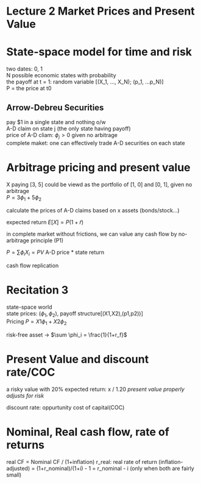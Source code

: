 # Lecture 2 Market Prices and Present Value
# State-space model for time and risk
two dates: 0, 1 \
N possible economic states with probability \
the payoff at t = 1: random variable [(X_1, ..., X_N); (p_1, ...p_N)] \
P = the price at t0

## Arrow-Debreu Securities
pay $1 in a single state and nothing o/w  \
A-D claim on state j (the only state having payoff) \
price of A-D cliam: $\phi_j > 0$ given no arbitrage  \
complete maket: one can effectively trade A-D securities on each state 


# Arbitrage pricing and present value
X paying [3, 5] could be viewd as the portfolio of [1, 0] and [0, 1], given no arbitrage \
$P = 3 \phi_1 + 5 \phi_2$

calculate the prices of A-D claims based on x assets (bonds/stock...)

expected return $E[X] = P(1+\tilde{r})$

in complete market without frictions, we can value any cash flow by no-arbitrage principle (P1)

$P = \sum{\phi_iX_i} = PV$ A-D price * state return

cash flow replication

# Recitation 3
state-space world \
state prices: $(\phi_1, \phi_2)$, payoff structure[(X1,X2),(p1,p2))] \
Pricing $P = X1\phi_1 + X2\phi_2$

risk-free asset -> $\sum \phi_i = \frac{1}{1+r_f}$

# Present Value and discount rate/COC
a risky value with 20% expected return: x / 1.20 
*present value properly adjusts for risk*

discount rate: oppurtunity cost of capital(COC)

# Nominal, Real cash flow, rate of returns
real CF = Nominal CF / (1+inflation)
r_real: real rate of return (inflation-adjusted)
= (1+r_nominal)/(1+i) - 1
= r_nominal - i (only when both are fairly small)